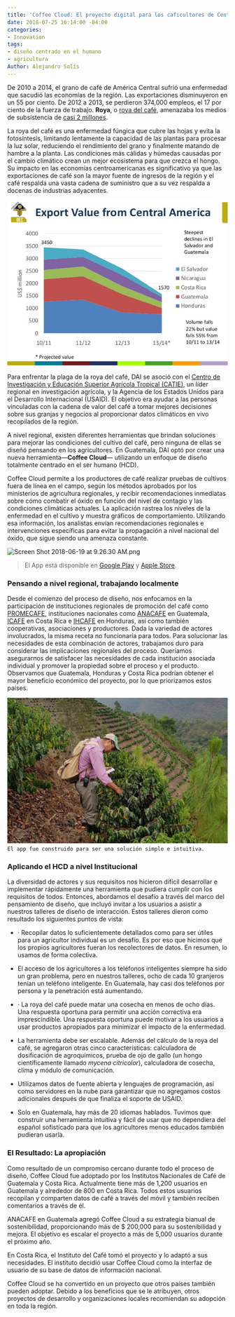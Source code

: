 ```yaml
---
title: 'Coffee Cloud: El proyecto digital para los caficultores de Centroamérica'
date: 2018-07-25 16:14:00 -04:00
categories:
- Innovation
tags:
- diseño centrado en el humano
- agricultura
Author: Alejandro Solis
---
```


De 2010 a 2014, el grano de café de América Central sufrió una enfermedad que sacudió las economías de la región. Las exportaciones disminuyeron en un 55 por ciento. De 2012 a 2013, se perdieron 374,000 empleos, el 17 por ciento de la fuerza de trabajo. **Roya**, o [roya del café](http://www.bbc.com/future/story/20171106-the-disease-that-could-change-how-we-drink-coffee), amenazaba los medios de subsistencia de [casi 2 millones](https://www.oxfam.org/sites/www.oxfam.org/files/file_attachments/ib-coffee-rust-employment-collapse-central-america-140814-en.pdf).

La roya del café es una enfermedad fúngica que cubre las hojas y evita la fotosíntesis, limitando lentamente la capacidad de las plantas para procesar la luz solar, reduciendo el rendimiento del grano y finalmente matando de hambre a la planta. Las condiciones más cálidas y húmedas causadas por el cambio climático crean un mejor ecosistema para que crezca el hongo. Su impacto en las economías centroamericanas es significativo ya que las exportaciones de café son la mayor fuente de ingresos de la región y el café respalda una vasta cadena de suministro que a su vez respalda a docenas de industrias adyacentes.

<!--more-->

![chart-export.png](/uploads/chart-export.png)

Para enfrentar la plaga de la roya del café, DAI se asoció con el [Centro de Investigación y Educación Superior Agrícola Tropical (CATIE)](https://www.catie.ac.cr), un líder regional en investigación agrícola, y la Agencia de los Estados Unidos para el Desarrollo Internacional (USAID). El objetivo era ayudar a las personas vinculadas con la cadena de valor del café a tomar mejores decisiones sobre sus granjas y negocios al proporcionar datos climáticos en vivo recopilados de la región.

A nivel regional, existen diferentes herramientas que brindan soluciones para mejorar las condiciones del cultivo del café, pero ninguna de ellas se diseñó pensando en los agricultores. En Guatemala, DAI optó por crear una nueva herramienta—**Coffee Cloud**— utilizando un enfoque de diseño totalmente centrado en el ser humano (HCD).

Coffee Cloud permite a los productores de café realizar pruebas de cultivos fuera de línea en el campo, según los métodos aprobados por los ministerios de agricultura regionales, y recibir recomendaciones inmediatas sobre cómo combatir el óxido en función del nivel de contagio y las condiciones climáticas actuales. La aplicación rastrea los niveles de la enfermedad en el cultivo y muestra gráficos de comportamiento. Utilizando esa información, los analistas envían recomendaciones regionales e intervenciones específicas para evitar la propagación a nivel nacional del óxido, que sigue siendo una amenaza constante.

![Screen Shot 2018-06-19 at 9.26.30 AM.png](/uploads/Screen%20Shot%202018-06-19%20at%209.26.30%20AM.png)

> El App está disponible en [Google Play](https://play.google.com/store/apps/details?id=com.coffee.cloud.anacaf&hl=es) y [Apple Store](https://itunes.apple.com/es/app/coffee-cloud-anacafe/id1242107621?mt=8).

### Pensando a nivel regional, trabajando localmente

Desde el comienzo del proceso de diseño, nos enfocamos en la participación de instituciones regionales de promoción del café como [PROMECAFE](http://promecafe.net/), instituciones nacionales como [ANACAFE](http://www.anacafe.org) en Guatemala, [ICAFE](http://www.icafe.cr) en Costa Rica e [IHCAFE](http://www.ihcafe.hn/) en Honduras, así como también cooperativas, asociaciones y productores. Dada la variedad de actores involucrados, la misma receta no funcionaría para todos. Para solucionar las necesidades de esta combinación de actores, trabajamos duro para considerar las implicaciones regionales del proceso. Queríamos asegurarnos de satisfacer las necesidades de cada institución asociada individual y promover la propiedad sobre el proceso y el producto. Observamos que Guatemala, Honduras y Costa Rica podrían obtener el mayor beneficio económico del proyecto, por lo que priorizamos estos países.

![5b2023af0e6f1a4882993938.png](/uploads/5b2023af0e6f1a4882993938.png)
`El app fue construido para ser una solución simple e intuitiva.`

### Aplicando el HCD a nivel Institucional

La diversidad de actores y sus requisitos nos hicieron difícil desarrollar e implementar rápidamente una herramienta que pudiera cumplir con los requisitos de todos. Entonces, abordamos el desafío a través del marco del pensamiento de diseño, que incluyó invitar a los usuarios a asistir a nuestros talleres de diseño de interacción. Estos talleres dieron como resultado los siguientes puntos de vista:

* · Recopilar datos lo suficientemente detallados como para ser útiles para un agricultor individual es un desafío. Es por eso que hicimos que los propios agricultores fueran los recolectores de datos. En resumen, lo usamos de forma colectiva.

* El acceso de los agricultores a los teléfonos inteligentes siempre ha sido un gran problema, pero en nuestros talleres, ocho de cada 10 granjeros tenían un teléfono inteligente. En Guatemala, hay casi dos teléfonos por persona y la penetración está aumentando.

* · La roya del café puede matar una cosecha en menos de ocho días. Una respuesta oportuna para permitir una acción correctiva era imprescindible. Una respuesta oportuna puede motivar a los usuarios a usar productos apropiados para minimizar el impacto de la enfermedad.

* La herramienta debe ser escalable. Además del cálculo de la roya del café, se agregaron otras cinco características: calculadora de dosificación de agroquímicos, prueba de ojo de gallo (un hongo científicamente llamado *mycena citricolor*), calculadora de cosecha, clima y módulo de comunicación.

* Utilizamos datos de fuente abierta y lenguajes de programación, así como servidores en la nube para garantizar que no agregamos costos adicionales después de que finaliza el soporte de USAID.

* Solo en Guatemala, hay más de 20 idiomas hablados. Tuvimos que construir una herramienta intuitiva y fácil de usar que no dependiera del español sofisticado para que los agricultores menos educados también pudieran usarla.

### El Resultado: La apropiación

Como resultado de un compromiso cercano durante todo el proceso de diseño, Coffee Cloud fue adoptado por los Institutos Nacionales de Café de Guatemala y Costa Rica. Actualmente tiene más de 1,200 usuarios en Guatemala y alrededor de 800 en Costa Rica. Todos estos usuarios recopilan y comparten datos de café a través del móvil y también reciben comentarios a través de él.

ANACAFE en Guatemala agregó Coffee Cloud a su estrategia bianual de sostenibilidad, proporcionando más de $ 200,000 para su sostenibilidad y mejora. El objetivo es escalar el proyecto a más de 5,000 usuarios durante el próximo año.

En Costa Rica, el Instituto del Café tomó el proyecto y lo adaptó a sus necesidades. El instituto decidió usar Coffee Cloud como la interfaz de usuario de su base de datos de información nacional.

Coffee Cloud se ha convertido en un proyecto que otros países también pueden adoptar. Debido a los beneficios que se le atribuyen, otros proyectos de desarrollo y organizaciones locales recomiendan su adopción en toda la región.